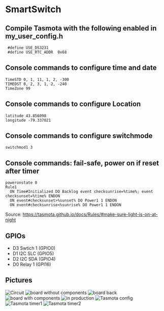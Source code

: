 # SmartSwitch

## Compile Tasmota with the following enabled in my_user_config.h
```
 #define USE_DS3231
 #define USE_RTC_ADDR  0x68
```


## Console commands to configure time and date
```
TimeSTD 0, 1, 11, 1, 2, -300
TIMEDST 0, 2, 3, 1, 2, -240
TimeZone 99
```

## Console commands to configure Location
```
latitude 43.856098
longitude -79.337021
```

## Console commands to configure switchmode 
```
switchmod1 3
```

## Console commands: fail-safe, power on if reset after timer
```
poweronstate 0
Rule1
  ON Time#Initialized DO Backlog event checksunrise=%time%; event checksunset=%time% ENDON
  ON event#checksunset>%sunset% DO Power1 1 ENDON
  ON event#checksunrise<%sunrise% DO Power1 1 ENDON
```
Source: https://tasmota.github.io/docs/Rules/#make-sure-light-is-on-at-night


## GPIOs
* D3 Swtich 1 (GPIO0)
* D1 I2C SLC  (GPIO5)
* D2 I2C SDA  (GPIO4)
* D0 Relay 1  (GPI16)

## Pictures
![Circuit](https://github.com/fsarwari/streetlight/blob/master/circuit.png?raw=true)
![board without components](https://github.com/fsarwari/streetlight/blob/master/board-1.png?raw=true)
![board back](https://github.com/fsarwari/streetlight/blob/master/board-2.png?raw=true)
![board with components](https://github.com/fsarwari/streetlight/blob/master/board-3.png?raw=true)
![in production](https://github.com/fsarwari/streetlight/blob/master/in-production.png?raw=true)
![Tasmota config](https://github.com/fsarwari/streetlight/blob/master/Tasmota-config.png?raw=true)
![Tasmota timer1](https://github.com/fsarwari/streetlight/blob/master/timer1.png?raw=true)
![Tasmota timer2](https://github.com/fsarwari/streetlight/blob/master/timer2.png?raw=true)

